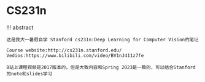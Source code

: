 # CS231n

!!! abstract

    这是我大一暑假自学 Stanford cs231n:Deep Learning for Computer Vision的笔记
    
    Course website:http://cs231n.stanford.edu/
    Vedios:https://www.bilibili.com/video/BV1nJ411z7fe
    
    B站上课程视频是2017版本的，但是大致内容和Spring 2023是一致的，可以结合Stanford的note和slides学习



